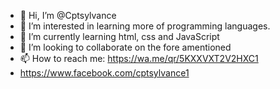 - 👋 Hi, I’m @Cptsylvance
- 👀 I’m interested in learning more of programming languages.
- 🌱 I’m currently learning html, css and JavaScript
- 💞️ I’m looking to collaborate on the fore amentioned
- 📫 How to reach me: https://wa.me/qr/5KXXVXT2V2HXC1
- https://www.facebook.com/cptsylvance1

<!---
Cptsylvance/Cptsylvance is a ✨ special ✨ repository because its `README.md` (this file) appears on your GitHub profile.
You can click the Preview link to take a look at your changes.
--->
